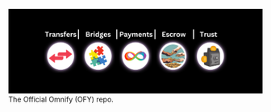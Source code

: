 ![Image](https://raw.githubusercontent.com/OmniKobra/Omnify/refs/heads/main/assets/header%20(2).png)
The Official Omnify (OFY) repo.
